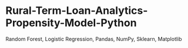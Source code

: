 # Rural-Term-Loan-Analytics-Propensity-Model-Python
Random Forest, Logistic Regression, Pandas, NumPy, Sklearn, Matplotlib
